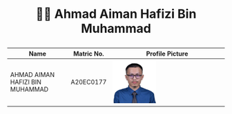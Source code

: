 <h1><p align='center'>👨‍🎓 Ahmad Aiman Hafizi Bin Muhammad</p> </h1>
<p align="center">

</p>

|Name  | Matric No. | Profile Picture |
|--|--|--|
| AHMAD AIMAN HAFIZI BIN MUHAMMAD | A20EC0177 | <img src="profile-pic.png"  width="40%"> |
